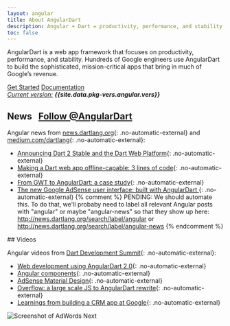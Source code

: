 ```yaml
---
layout: angular
title: About AngularDart
description: Angular + Dart = productivity, performance, and stability
toc: false
---
```


AngularDart is
a web app framework that focuses on productivity, performance, and stability.
Hundreds of Google engineers use AngularDart to build the sophisticated,
mission-critical apps that bring in much of Google’s revenue.

<div class="button-container">
  <div>
    <a href="/guides/get-started" class="btn btn-default btn-lg">Get Started</a>
    <a href="/angular/guide" class="btn btn-lg">Documentation</a>
  </div>
  <em>
    <a href="/version">Current version:</a>
    <b>{{site.data.pkg-vers.angular.vers}}</b>
  </em>
</div> <!--a:visited, button:visited-->

<div class="row">
<div class="col-md-6" markdown="1">
<h2>
  News
  &nbsp;
  <a href="https://twitter.com/AngularDart" class="twitter-follow-button no-automatic-external"><i></i> <span>Follow @AngularDart</span></a>
</h2>

Angular news from
[news.dartlang.org](https://news.dartlang.org/){: .no-automatic-external}
and [medium.com/dartlang](https://medium.com/dartlang){: .no-automatic-external}:

* [Announcing Dart 2 Stable and the Dart Web Platform](https://medium.com/dartlang/dart-2-stable-and-the-dart-web-platform-3775d5f8eac7){: .no-automatic-external}
* [Making a Dart web app offline-capable: 3 lines of code](http://news.dartlang.org/2017/03/making-dart-web-app-offline-capable-3.html){: .no-automatic-external}
* [From GWT to AngularDart: a case study](http://news.dartlang.org/2017/03/from-gwt-to-angulardart-case-study-with.html){: .no-automatic-external}
* [The new Google AdSense user interface: built with AngularDart
](http://news.dartlang.org/2016/10/google-adsense-angular-dart.html){: .no-automatic-external}
{% comment %}
PENDING: We should automate this. To do that, we'll probaby need to label all relevant Angular posts with "angular" or maybe "angular-news" so that they show up here:
http://news.dartlang.org/search/label/angular or http://news.dartlang.org/search/label/angular-news
{% endcomment %}
</div>
<div class="col-md-6" markdown="1">
## Videos

Angular videos from
[Dart Development Summit](https://events.dartlang.org/2016/summit/){: .no-automatic-external}:

* [Web development using AngularDart 2.0](https://www.youtube.com/watch?v=8ixOkJOXdMo&index=2&list=PLOU2XLYxmsILKY-A1kq4eHMcku3GMAyp2){: .no-automatic-external}
* [Angular components](https://www.youtube.com/watch?v=vAUUOwBJetg&index=6&list=PLOU2XLYxmsILKY-A1kq4eHMcku3GMAyp2){: .no-automatic-external}
* [AdSense Material Design](https://www.youtube.com/watch?v=BlAS1mlYRlA&index=7&list=PLOU2XLYxmsILKY-A1kq4eHMcku3GMAyp2){: .no-automatic-external}
* [Overflow: a large scale JS to AngularDart rewrite](https://www.youtube.com/watch?v=b0b5FtnB3vE&index=9&list=PLOU2XLYxmsILKY-A1kq4eHMcku3GMAyp2){: .no-automatic-external}
* [Learnings from building a CRM app at Google](https://www.youtube.com/watch?v=IMNUiC2O9M8&index=14&list=PLOU2XLYxmsILKY-A1kq4eHMcku3GMAyp2){: .no-automatic-external}
</div>
</div>

<img src="/angular/images/Google-AdWords-Next-Interface-800x342.png"
  alt="Screenshot of AdWords Next"
  title="The UI of AdWords Next">


